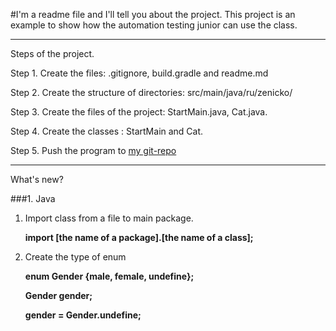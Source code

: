 #I'm a readme file and I'll tell you about the project.
This project is an example to show how the automation testing junior can use the class.
___
Steps of the project.

Step 1. Create the files: .gitignore, build.gradle and readme.md

Step 2. Create the structure of directories: src/main/java/ru/zenicko/

Step 3. Create the files of the project: StartMain.java, Cat.java.

Step 4. Create the classes : StartMain and Cat.

Step 5. Push the program to [my git-repo](https://github.com/zenicko/example-java-class-9-2.git)
___
What's new?

###1. Java
   1. Import class from a file to main package.

       **import [the name of a package].[the name of a class];**
   2. Create the type of enum

       **enum Gender {male, female, undefine};**
  
       **Gender gender;**
    
       **gender = Gender.undefine;**